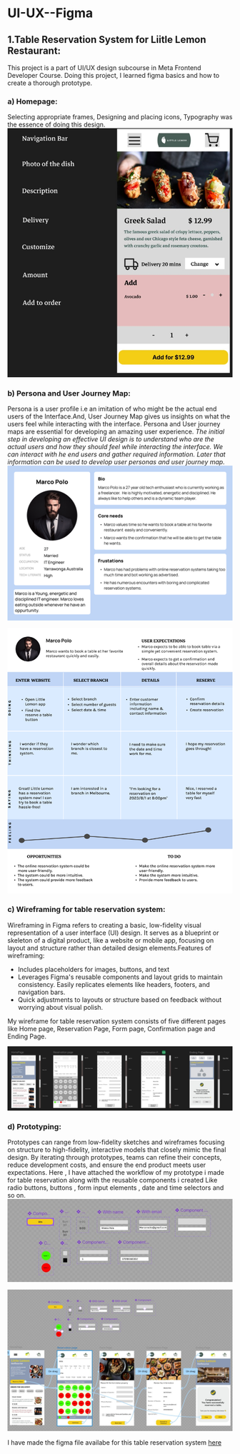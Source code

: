 # UI-UX--Figma

## 1.Table Reservation System for Liitle Lemon Restaurant:
This project is a part of UI/UX design subcourse in Meta Frontend Developer Course. Doing this project, I learned figma basics and how to create a thorough prototype.

### a) Homepage:
Selecting appropriate frames, Designing and placing icons, Typography was the essence of doing this design.
![image](https://github.com/kodeking-081/UI-UX--Figma/blob/main/Table%20reservation%20system_meta%20assignment/images/liittlelemonbasics.jpg)

### b) Persona and User Journey Map:
Persona is a user profile i.e an imitation of who might be the actual end users of the Interface.And, User Journey Map gives us insights on what the users feel while interacting with the interface. Persona and User journey maps are essential for developing an amazing user experience.
*The initial step in developing an effective UI design is to understand who are the actual users and how they should feel while interacting the interface. We can interact with he end users and gather required information. Later that information can be used to develop user personas and user journey map.*
![image](https://github.com/kodeking-081/UI-UX--Figma/blob/main/Table%20reservation%20system_meta%20assignment/Persona.png)

![image](https://github.com/kodeking-081/UI-UX--Figma/blob/main/Table%20reservation%20system_meta%20assignment/User%20Journey%20Map.svg)

### c) Wireframing for table reservation system:
Wireframing in Figma refers to creating a basic, low-fidelity visual representation of a user interface (UI) design. It serves as a blueprint or skeleton of a digital product, like a website or mobile app, focusing on layout and structure rather than detailed design elements.Features of wireframing:
* Includes placeholders for images, buttons, and text
* Leverages Figma's reusable components and layout grids to maintain consistency. Easily replicates elements like headers, footers, and navigation bars.
* Quick adjustments to layouts or structure based on feedback without worrying about visual polish.

My wireframe for table reservation system consists of five different pages like Home page, Reservation Page, Form page, Confirmation page and Ending Page.

![image](https://github.com/kodeking-081/UI-UX--Figma/blob/main/Table%20reservation%20system_meta%20assignment/images/wireframe.jpg)

### d) Prototyping:
Prototypes can range from low-fidelity sketches and wireframes focusing on structure to high-fidelity, interactive models that closely mimic the final design. By iterating through prototypes, teams can refine their concepts, reduce development costs, and ensure the end product meets user expectations. Here , I have attached the workflow of my prototype i made for table reservation along with the reusable components i created Like radio buttons, buttons , form input elements , date and time selectors and so on.
![image](https://github.com/kodeking-081/UI-UX--Figma/blob/main/Table%20reservation%20system_meta%20assignment/images/Components.jpg)

![image](https://github.com/kodeking-081/UI-UX--Figma/blob/main/Table%20reservation%20system_meta%20assignment/images/tablereservationprototype.jpg)

I have made the figma file availabe for this table reservation system [here](https://github.com/kodeking-081/UI-UX--Figma/blob/main/Table%20reservation%20system_meta%20assignment/prototype/metaassignent.fig)

